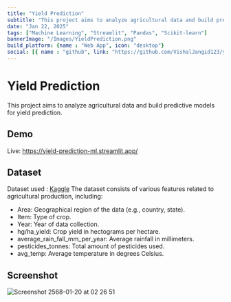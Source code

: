 ```yaml
---
title: "Yield Prediction"
subtitle: "This project aims to analyze agricultural data and build predictive models for yield prediction."
date: "Jan 22, 2025"
tags: ["Machine Learning", "Streamlit", "Pandas", "Scikit-learn"]
bannerImage: "/Images/YieldPrediction.png"
build_platform: {name : "Web App", icon: "desktop"}
social: [{ name : "github", link: "https://github.com/VishalJangid123/yield-prediction?portfolio"}]
---
```

# Yield Prediction
This project aims to analyze agricultural data and build predictive models for yield prediction.

## Demo
Live: https://yield-prediction-ml.streamlit.app/

## Dataset
Dataset used : [Kaggle](https://www.kaggle.com/datasets/patelris/crop-yield-prediction-dataset?select=yield_df.csv)
The dataset consists of various features related to agricultural production, including:
 - Area: Geographical region of the data (e.g., country, state).
 - Item: Type of crop.
 - Year: Year of data collection.
 - hg/ha_yield: Crop yield in hectograms per hectare.
 - average_rain_fall_mm_per_year: Average rainfall in millimeters.
 - pesticides_tonnes: Total amount of pesticides used.
 - avg_temp: Average temperature in degrees Celsius.

## Screenshot
![Screenshot 2568-01-20 at 02 26 51](https://github.com/user-attachments/assets/d390549e-f745-405a-91ee-be49642fd92f)
